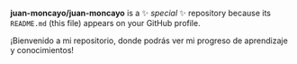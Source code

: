 
**juan-moncayo/juan-moncayo** is a ✨ _special_ ✨ repository because its `README.md` (this file) appears on your GitHub profile.


¡Bienvenido a mi repositorio, donde podrás ver mi progreso de aprendizaje y conocimientos!
